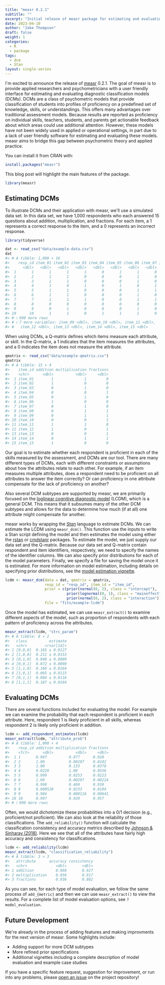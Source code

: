 ```yaml
---
title: "measr 0.2.1"
subtitle: ""
excerpt: "Initial release of measr package for estimating and evaluating diagnostic classification models."
date: 2023-04-10
author: "Jake Thompson"
draft: false
weight: 1
categories:
  - R
  - package
tags:
  - dcm
  - Stan
layout: single-series
---
```




I'm excited to announce the release of [measr](https://measr.info) 0.2.1.
The goal of measr is to provide applied researchers and psychometricians with a user friendly interface for estimating and evaluating diagnostic classification models (DCMs).
DCMs are a class of psychometric models that provide classification of students into profiles of proficiency on a predefined set of knowledge, skills, or understandings.
This offers many advantages over traditional assessment models.
Because results are reported as proficiency on individual skills, teachers, students, and parents get actionable feedback about which areas could use additional attention.
However, these models have not been widely used in applied or operational settings, in part due to a lack of user friendly software for estimating and evaluating these models.
measr aims to bridge this gap between psychometric theory and applied practice.

You can install it from CRAN with:


```r
install.packages("measr")
```

This blog post will highlight the main features of the package.


```r
library(measr)
```

## Estimating DCMs

To illustrate DCMs and their application with measr, we'll use a simulated data set.
In this data set, we have 1,000 respondents who each answered 15 questions about addition, multiplication, and fractions.
For each item, a 1 represents a correct response to the item, and a 0 represents an incorrect response.


```r
library(tidyverse)

dat <- read_csv("data/example-data.csv")
dat
#> # A tibble: 1,000 × 16
#>    resp_id item_01 item_02 item_03 item_04 item_05 item_06 item_07 item_08
#>      <dbl>   <dbl>   <dbl>   <dbl>   <dbl>   <dbl>   <dbl>   <dbl>   <dbl>
#>  1       1       1       1       1       0       1       1       0       1
#>  2       2       1       1       0       0       0       1       0       1
#>  3       3       1       1       0       0       0       1       0       1
#>  4       4       1       0       1       0       1       0       1       1
#>  5       5       1       1       0       0       0       1       1       0
#>  6       6       1       1       0       0       0       1       0       1
#>  7       7       1       1       1       0       0       1       1       1
#>  8       8       0       0       0       0       0       0       0       1
#>  9       9       0       1       0       0       0       1       0       0
#> 10      10       1       1       0       1       1       1       0       1
#> # ℹ 990 more rows
#> # ℹ 7 more variables: item_09 <dbl>, item_10 <dbl>, item_11 <dbl>,
#> #   item_12 <dbl>, item_13 <dbl>, item_14 <dbl>, item_15 <dbl>
```

When using DCMs, a Q-matrix defines which items measure each attribute, or skill.
In the Q-matrix, a 1 indicates that the item measures the attributes, and a 0 indicates the item does not measure the attribute.


```r
qmatrix <- read_csv("data/example-qmatrix.csv")
qmatrix
#> # A tibble: 15 × 4
#>    item_id addition multiplication fractions
#>    <chr>      <dbl>          <dbl>     <dbl>
#>  1 item_01        1              1         0
#>  2 item_02        1              0         0
#>  3 item_03        0              1         0
#>  4 item_04        0              0         1
#>  5 item_05        0              1         0
#>  6 item_06        1              0         0
#>  7 item_07        0              1         0
#>  8 item_08        0              1         1
#>  9 item_09        0              1         1
#> 10 item_10        0              0         1
#> 11 item_11        1              1         0
#> 12 item_12        1              0         1
#> 13 item_13        0              0         1
#> 14 item_14        0              1         1
#> 15 item_15        1              0         0
```

Our goal is to estimate whether each respondent is proficient in each of the skills measured by the assessment, and DCMs are our tool.
There are many different types of DCMs, each with different constraints or assumptions about how the attributes relate to each other.
For example, if an item measures multiple attributes, does a respondent need to be proficient on all attributes to answer the item correctly?
Or can proficiency in one attribute compensate for the lack of proficiency on another?

Also several DCM subtypes are supported by measr, we are primarily focused on the [loglinear cognitive diagnostic model](https://link.springer.com/article/10.1007/s11336-008-9089-5) (LCDM), which is a general DCM.
This means that it subsumes many of the other DCM subtypes and allows for the data to determine how much (if at all) one attribute might compensate for another.

measr works by wrapping the [*Stan*](https://mc-stan.org) language to estimate DCMs.
We can estimate the LCDM using `measr_dcm()`.
This function use the inputs to write a Stan script defining the model and then estimates the model using either the [rstan](https://mc-stan.org/rstan/) or [cmdstanr](https://mc-stan.org/cmdstanr/) packages.
To estimate the model, we just supply our data set and the Q-matrix.
Because our data set and Q-matrix contain respondent and item identifiers, respectively, we need to specify the names of the identifier columns.
We can also specify prior distributions for each of the model parameters.
Finally, we specify a file for saving the model once it is estimated.
For more information on model estimation, including details on specifying prior distributions, see the [model estimation vignette](https://measr.info/articles/model-estimation.html).


```r
lcdm <- measr_dcm(data = dat, qmatrix = qmatrix,
                  resp_id = "resp_id", item_id = "item_id", 
                  prior = c(prior(normal(0, 2), class = "intercept"),
                            prior(lognormal(0, 1), class = "maineffect"),
                            prior(normal(0, 2), class = "interaction")),
                  file = "fits/example-lcdm")
```

Once the model has estimated, we can use `measr_extract()` to examine different aspects of the model, such as proportion of respondents with each pattern of proficiency across the attributes.


```r
measr_extract(lcdm, "strc_param")
#> # A tibble: 8 × 2
#>   class          estimate
#>   <chr>        <rvar[1d]>
#> 1 [0,0,0]  0.165 ± 0.0127
#> 2 [1,0,0]  0.211 ± 0.0153
#> 3 [0,1,0]  0.048 ± 0.0089
#> 4 [0,0,1]  0.072 ± 0.0090
#> 5 [1,1,0]  0.166 ± 0.0164
#> 6 [1,0,1]  0.065 ± 0.0115
#> 7 [0,1,1]  0.084 ± 0.0116
#> 8 [1,1,1]  0.187 ± 0.0164
```

## Evaluating DCMs

There are several functions included for evaluating the model.
For example we can examine the probability that each respondent is proficient in each attribute.
Here, respondent 1 is likely proficient in all skills, whereas respondent 2 is likely only proficient in addition.


```r
lcdm <- add_respondent_estimates(lcdm)
measr_extract(lcdm, "attribute_prob")
#> # A tibble: 1,000 × 4
#>    resp_id addition multiplication fractions
#>    <fct>      <dbl>          <dbl>     <dbl>
#>  1 1       0.997          0.977      0.920  
#>  2 2       1.00           0.00297    0.0102 
#>  3 3       1.00           0.133      0.0370 
#>  4 4       0.0228         1.00       0.0556 
#>  5 5       0.999          0.0253     0.0223 
#>  6 6       1.00           0.00297    0.00224
#>  7 7       0.998          0.469      0.938  
#>  8 8       0.000520       0.0233     0.0194 
#>  9 9       0.984          0.000116   0.00641
#> 10 10      0.997          0.920      0.957  
#> # ℹ 990 more rows
```

Often, we would dichotomize these probabilities into a 0/1 decision (e.g., proficient/not proficient).
We can also look at the reliability of those classifications.
The `add_reliability()` function will calculate the classification consistency and accuracy metrics described by [Johnson & Sinharay (2018)](https://doi.org/10.1111/jedm.12196).
Here we see that all of the attributes have fairly high accuracy and consistency for classifications.


```r
lcdm <- add_reliability(lcdm)
measr_extract(lcdm, "classification_reliability")
#> # A tibble: 3 × 3
#>   attribute      accuracy consistency
#>   <chr>             <dbl>       <dbl>
#> 1 addition          0.960       0.927
#> 2 multiplication    0.956       0.917
#> 3 fractions         0.936       0.882
```

As you can see, for each type of model evaluation, we follow the same process of `add_{metric}` and then we can use `measr_extract()` to view the results.
For a complete list of model evaluation options, see `?model_evaluation`.

## Future Development

We're already in the process of adding features and making improvments for the next version of measr.
Some highlights include:

* Adding support for more DCM subtypes
* More refined prior specifications
* Additional vignettes including a complete description of model evaluation and example case studies

If you have a specific feature request, suggestion for improvement, or run into any problems, please [open an issue](https://github.com/wjakethompson/measr/issues) on the project repository!
